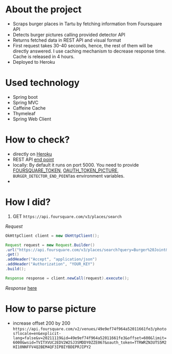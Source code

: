 # About the project
- Scraps burger places in Tartu by fetching information from Foursquare API
- Detects burger pictures calling provided detector API
- Returns fetched data in REST API and visual format
- First request takes 30-40 seconds, hence, the rest of them will be directly answered. I use caching mechanism to decrease response time. Cache is released in 4 hours.
- Deployed to Heroku

# Used technology
- Spring boot
- Spring MVC
- Caffeine Cache
- Thymeleaf
- Spring Web Client
# How to check?
- directly on [Heroku](http://tartu-burgers.herokuapp.com/)
- REST API [end point](http://tartu-burgers.herokuapp.com/burger)
- locally: By default it runs on port 5000. You need to provide [FOURSQUARE_TOKEN](https://developer.foursquare.com/docs/places-api-getting-started), [OAUTH_TOKEN_PICTURE](#How-to-parse-picture), `BURGER_DETECTOR_END_POINT`as environment variables.
- 
# How I did?
 1. GET `https://api.foursquare.com/v3/places/search`

*Request*
  ```java 
OkHttpClient client = new OkHttpClient();

Request request = new Request.Builder()
.url("https://api.foursquare.com/v3/places/search?query=Burger%20Joint&near=Tartu&sort=DISTANCE&limit=50")
.get()
.addHeader("Accept", "application/json")
.addHeader("Authorization", "YOUR_KEY")
.build();

Response response = client.newCall(request).execute(); 
```
 *Response* 
[here](/examples/placesTartu.json)



# How to parse picture
- increase offset 200 by 200
`https://api.foursquare.com/v2/venues/49e9ef74f964a52011661fe3/photos?locale=en&explicit-lang=false&v=20211119&id=49e9ef74f964a52011661fe3&offset=600&limit=6000&wsid=TVITXVUC2EDV2W2SJ3SMDDY0ZZE067&oauth_token=TTRWRZN3UTS5M2HI10NNFFV4Q2BEM4QF3IPBIYBDEPRJIPY2`
  